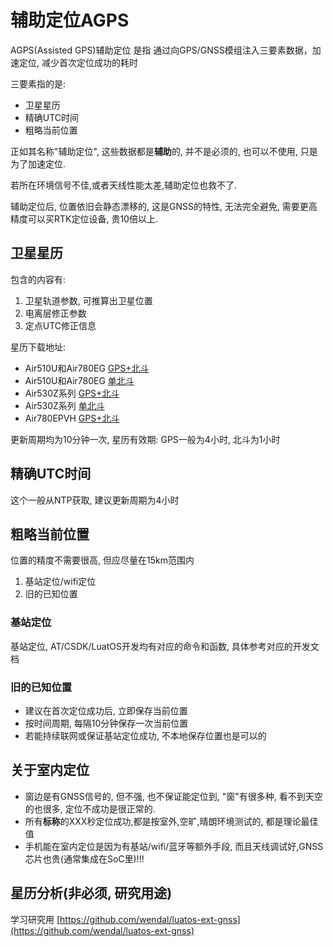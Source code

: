 # 辅助定位AGPS

AGPS(Assisted GPS)辅助定位 是指 通过向GPS/GNSS模组注入三要素数据，加速定位, 减少首次定位成功的耗时

三要素指的是:

* 卫星星历
* 精确UTC时间
* 粗略当前位置

正如其名称"辅助定位", 这些数据都是**辅助**的, 并不是必须的, 也可以不使用, 只是为了加速定位.

若所在环境信号不佳,或者天线性能太差,辅助定位也救不了.

辅助定位后, 位置依旧会静态漂移的, 这是GNSS的特性, 无法完全避免, 需要更高精度可以买RTK定位设备, 贵10倍以上.

## 卫星星历

包含的内容有:

1. 卫星轨道参数, 可推算出卫星位置
2. 电离层修正参数
3. 定点UTC修正信息

星历下载地址:

* Air510U和Air780EG [GPS+北斗](http://download.openluat.com/9501-xingli/HXXT_GPS_BDS_AGNSS_DATA.dat)
* Air510U和Air780EG [单北斗](http://download.openluat.com/9501-xingli/HXXT_BDS_AGNSS_DATA.dat)
* Air530Z系列 [GPS+北斗](http://download.openluat.com/9501-xingli/CASIC_data.dat)
* Air530Z系列 [单北斗](http://download.openluat.com/9501-xingli/CASIC_data_bds.dat)
* Air780EPVH [GPS+北斗](http://download.openluat.com/9501-xingli/HD_GPS_BDS.hdb)

更新周期均为10分钟一次, 星历有效期: GPS一般为4小时, 北斗为1小时

## 精确UTC时间

这个一般从NTP获取, 建议更新周期为4小时

## 粗略当前位置

位置的精度不需要很高, 但应尽量在15km范围内

1. 基站定位/wifi定位
2. 旧的已知位置

### 基站定位

基站定位, AT/CSDK/LuatOS开发均有对应的命令和函数, 具体参考对应的开发文档

### 旧的已知位置

* 建议在首次定位成功后, 立即保存当前位置
* 按时间周期, 每隔10分钟保存一次当前位置
* 若能持续联网或保证基站定位成功, 不本地保存位置也是可以的

## 关于室内定位

* 窗边是有GNSS信号的, 但不强, 也不保证能定位到, "窗"有很多种, 看不到天空的也很多, 定位不成功是很正常的.
* 所有**标称**的XXX秒定位成功,都是按室外,空旷,晴朗环境测试的, 都是理论最佳值
* 手机能在室内定位是因为有基站/wifi/蓝牙等额外手段, 而且天线调试好,GNSS芯片也贵(通常集成在SoC里)!!!

## 星历分析(非必须, 研究用途)

学习研究用 [https://github.com/wendal/luatos-ext-gnss](https://github.com/wendal/luatos-ext-gnss)
